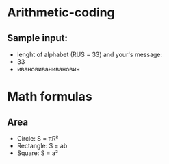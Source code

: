 # Arithmetic-coding
## Sample input:
- lenght of alphabet (RUS = 33) and your's message:
- 33 
- ивановиваниванович

# Math formulas
## Area
- Circle: S = πR²
- Rectangle: S = ab
- Square: S = a²
